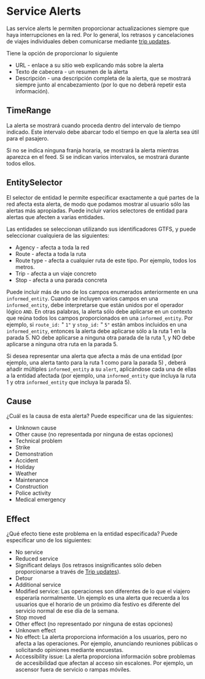 # Service Alerts

Las service alerts le permiten proporcionar actualizaciones siempre que haya interrupciones en la red. Por lo general, los retrasos y cancelaciones de viajes individuales deben comunicarse mediante [trip updates](trip-updates.md).

Tiene la opción de proporcionar lo siguiente

*   URL - enlace a su sitio web explicando más sobre la alerta
*   Texto de cabecera - un resumen de la alerta
*   Descripción - una descripción completa de la alerta, que se mostrará siempre junto al encabezamiento (por lo que no deberá repetir esta información).

## TimeRange

La alerta se mostrará cuando proceda dentro del intervalo de tiempo indicado. Este intervalo debe abarcar todo el tiempo en que la alerta sea útil para el pasajero.

Si no se indica ninguna franja horaria, se mostrará la alerta mientras aparezca en el feed. Si se indican varios intervalos, se mostrará durante todos ellos.

## EntitySelector

El selector de entidad le permite especificar exactamente a qué partes de la red afecta esta alerta, de modo que podamos mostrar al usuario sólo las alertas más apropiadas. Puede incluir varios selectores de entidad para alertas que afecten a varias entidades.

Las entidades se seleccionan utilizando sus identificadores GTFS, y puede seleccionar cualquiera de las siguientes:

*   Agency - afecta a toda la red
*   Route - afecta a toda la ruta
*   Route type - afecta a cualquier ruta de este tipo. Por ejemplo, todos los metros.
*   Trip - afecta a un viaje concreto
*   Stop - afecta a una parada concreta

Puede incluir más de uno de los campos enumerados anteriormente en una `informed_entity`. Cuando se incluyen varios campos en una `informed_entity`, debe interpretarse que están unidos por el operador lógico `AND`. En otras palabras, la alerta sólo debe aplicarse en un contexto que reúna todos los campos proporcionados en una `informed_entity`. Por ejemplo, si `route_id:` " `1"` y `stop_id:` " `5"` están ambos incluidos en una `informed_entity`, entonces la alerta debe aplicarse sólo a la ruta 1 en la parada 5. NO debe aplicarse a ninguna otra parada de la ruta 1, y NO debe aplicarse a ninguna otra ruta en la parada 5.

Si desea representar una alerta que afecta a más de una entidad (por ejemplo, una alerta tanto para la ruta 1 como para la parada 5) , deberá añadir múltiples `informed_entity` a su `alert`, aplicándose cada una de ellas a la entidad afectada (por ejemplo, una `informed_entity` que incluya la ruta 1 y otra `informed_entity` que incluya la parada 5).

## Cause

¿Cuál es la causa de esta alerta? Puede especificar una de las siguientes:

*   Unknown cause
*   Other cause (no representada por ninguna de estas opciones)
*   Technical problem
*   Strike
*   Demonstration
*   Accident
*   Holiday
*   Weather
*   Maintenance
*   Construction
*   Police activity
*   Medical emergency

## Effect

¿Qué efecto tiene este problema en la entidad especificada? Puede especificar uno de los siguientes:

*   No service
*   Reduced service
*   Significant delays (los retrasos insignificantes sólo deben proporcionarse a través de [Trip updates](trip-updates.md)).
*   Detour
*   Additional service
*   Modified service: Las operaciones son diferentes de lo que el viajero esperaría normalmente. Un ejemplo es una alerta que recuerda a los usuarios que el horario de un próximo día festivo es diferente del servicio normal de ese día de la semana.
*   Stop moved
*   Other effect (no representado por ninguna de estas opciones)
*   Unknown effect
*   No effect: La alerta proporciona información a los usuarios, pero no afecta a las operaciones. Por ejemplo, anunciando reuniones públicas o solicitando opiniones mediante encuestas.
*   Accessibility issue: La alerta proporciona información sobre problemas de accesibilidad que afectan al acceso sin escalones. Por ejemplo, un ascensor fuera de servicio o rampas móviles.
